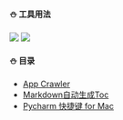 #### :snowman: 工具用法
![](https://img.shields.io/badge/工具用法-01d7b4.svg) ![](https://img.shields.io/badge/编程语言-purple.svg)

#### :snowman: 目录
- [App Crawler](notes/App_Crawler.md)
- [Markdown自动生成Toc](notes/Markdown自动生成Toc.md)
- [Pycharm 快捷键 for Mac](notes/Pycharm-快捷键-for-Mac.md)
 



